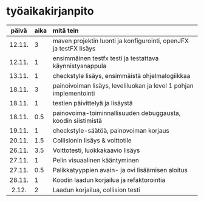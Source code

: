 # työaikakirjanpito

| päivä  | aika   | mitä tein                                                          |
| :----: | :----- | :-----                                                             |
| 12.11. | 3      | maven projektin luonti ja konfigurointi, openJFX ja testFX lisäys  |
| 12.11. | 1      | ensimmäinen testfx testi ja testattava käynnistysnappula           |
| 13.11. | 1      | checkstyle lisäys, ensimmäistä ohjelmalogiikkaa                    |
| 18.11. | 3      | painoivoiman lisäys, leveliluokan ja level 1 pohjan implementointi |
| 18.11. | 1      | testien päivittelyä ja lisäystä                                    |
| 18.11. | 0.5    | painovoima-toiminnallisuuden debuggausta, koodin siistimistä       |
| 19.11. | 1      | checkstyle-säätöä, painovoiman korjaus                             |
| 20.11. | 1.5    | Collisionin lisäys & voittotile                                    |
| 26.11. | 3.5    | Voittotesti, luokkakaavio lisäys                                   |
| 27.11. | 1      | Pelin visuaalinen kääntyminen                                      |
| 27.11. | 0.5    | Palikkatyyppien avain- ja ovi lisäämisen aloitus                   |
| 28.11. | 1      | Koodin laadun korjailua ja refaktorointia                          |
| 2.12.  | 2      | Laadun korjailua, collision testi                                  |
